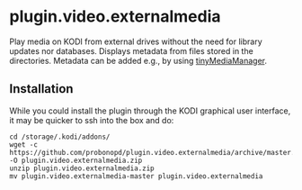 # plugin.video.externalmedia

Play media on KODI from external drives without the need for library updates nor databases. Displays metadata from files stored in the directories. Metadata can be added e.g., by using [tinyMediaManager](https://www.tinymediamanager.org/).

## Installation

While you could install the plugin through the KODI graphical user interface, it may be quicker to ssh into the box and do:

```
cd /storage/.kodi/addons/
wget -c https://github.com/probonopd/plugin.video.externalmedia/archive/master.zip -O plugin.video.externalmedia.zip
unzip plugin.video.externalmedia.zip
mv plugin.video.externalmedia-master plugin.video.externalmedia
```
